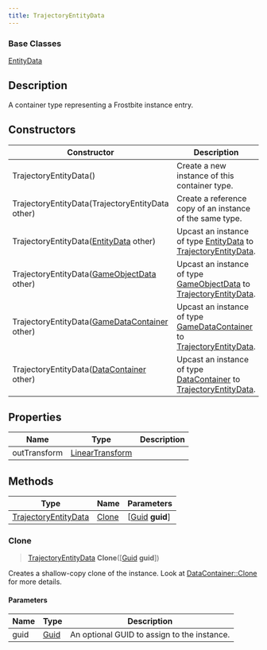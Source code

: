```yaml
---
title: TrajectoryEntityData
---
```

### Base Classes

[EntityData](EntityData)

## Description

A container type representing a Frostbite instance entry.

## Constructors

| Constructor                                                                     | Description                                                                                                                     |
| ------------------------------------------------------------------------------- | ------------------------------------------------------------------------------------------------------------------------------- |
| TrajectoryEntityData()                                                          | Create a new instance of this container type.                                                                                   |
| TrajectoryEntityData(TrajectoryEntityData other)                                | Create a reference copy of an instance of the same type.                                                                        |
| TrajectoryEntityData([EntityData](EntityData) other)                            | Upcast an instance of type [EntityData](EntityData) to [TrajectoryEntityData](TrajectoryEntityData).                            |
| TrajectoryEntityData([GameObjectData](GameObjectData) other)                    | Upcast an instance of type [GameObjectData](GameObjectData) to [TrajectoryEntityData](TrajectoryEntityData).                    |
| TrajectoryEntityData([GameDataContainer](GameDataContainer) other)              | Upcast an instance of type [GameDataContainer](GameDataContainer) to [TrajectoryEntityData](TrajectoryEntityData).              |
| TrajectoryEntityData([DataContainer](/vext/ref/shared/class/datacontainer) other) | Upcast an instance of type [DataContainer](/vext/ref/shared/class/datacontainer) to [TrajectoryEntityData](TrajectoryEntityData). |

## Properties

| Name         | Type                                                    | Description |
| ------------ | ------------------------------------------------------- | ----------- |
| outTransform | [LinearTransform](/vext/ref/shared/class/LinearTransform) |             |

## Methods

| Type                                         | Name            | Parameters                                     |
| -------------------------------------------- | --------------- | ---------------------------------------------- |
| [TrajectoryEntityData](TrajectoryEntityData) | [Clone](#clone) | \[[Guid](/vext/ref/shared/class/guid) **guid**\] |

### Clone

> [TrajectoryEntityData](TrajectoryEntityData) **Clone**(\[[Guid](/vext/ref/shared/class/guid) **guid**\])

Creates a shallow-copy clone of the instance. Look at [DataContainer::Clone](/vext/ref/shared/class/datacontainer#clone) for more details.

#### Parameters

| Name | Type         | Description                                 |
| ---- | ------------ | ------------------------------------------- |
| guid | [Guid](Guid) | An optional GUID to assign to the instance. |
